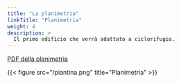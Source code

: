 ```yaml
---
title: "La planimetria"
linkTitle: "Planimetria"
weight: 4
description: >
  Il primo edificio che verrà adattato a ciclorifugio.
---
```

[PDF della planimetria](https://github.com/OfficineArduinoTorino/docsy/blob/master/upskill-4.0/Pianta.Piano.Terra.pdf)

{{< figure src="/piantina.png" title="Planimetria" >}}

